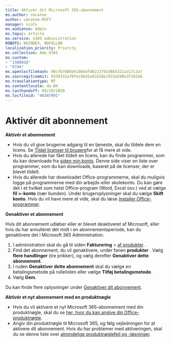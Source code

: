 ```yaml
---
title: Aktivér dit Microsoft 365-abonnement
ms.author: cmcatee
author: cmcatee-MSFT
manager: scotv
ms.audience: Admin
ms.topic: article
ms.service: o365-administration
ROBOTS: NOINDEX, NOFOLLOW
localization_priority: Priority
ms.collection: Adm_O365
ms.custom:
- "1500028"
- "4744"
ms.openlocfilehash: 90cfb7886b610b6dfd8233791d665321a317c3a7
ms.sourcegitcommit: 0338332a70fec9bd1e81b26e1933a5d0e3f261b6
ms.translationtype: MT
ms.contentlocale: da-DK
ms.lasthandoff: 09/29/2020
ms.locfileid: "48307091"
---
```

# <a name="activate-your-subscription"></a>Aktivér dit abonnement

**Aktivér et abonnement**

- Hvis du vil give brugerne adgang til en tjeneste, skal du tildele dem en licens. Se [Tildel licenser til brugere](https://docs.microsoft.com/microsoft-365/admin/manage/assign-licenses-to-users)for at få mere at vide.
- Hvis du allerede har fået tildelt en licens, kan du finde programmer, som du kan downloade fra [siden min konto](https://portal.office.com/account/#installs). Denne side viser en liste over programmer, som du kan downloade, baseret på de licenser, der er blevet tildelt.
- Hvis du allerede har downloadet Office-programmerne, skal du muligvis logge på programmerne med din arbejds-eller skolekonto. Du kan gøre det i et hvilket som helst Office-program (Word, Excel osv.) ved at vælge **fil >-konto** (nær bunden). Under brugeroplysninger skal du vælge **Skift konto**. Hvis du vil have mere at vide, skal du læse [Installer Office-programmer](https://docs.microsoft.com/microsoft-365/admin/setup/install-applications).

**Genaktiver et abonnement**

Hvis dit abonnement udløber eller er blevet deaktiveret af Microsoft, eller hvis du har annulleret det midt i en abonnementsperiode, kan du genaktivere det i Microsoft 365 Administration.

1. I administration skal du gå til siden **Fakturering**  >  [af produkter](https://go.microsoft.com/fwlink/p/?linkid=842054) .
2. Find det abonnement, du vil genaktivere, under fanen **produkter** . Vælg **flere handlinger** (tre prikker), og vælg derefter **Genaktiver dette abonnement**.
3. I ruden **Genaktiver dette abonnement** skal du vælge en betalingsmetode på rullelisten eller vælge **Tilføj betalingsmetode**.
4. Vælg **Gem**.

Du kan finde flere oplysninger under [Genaktiver dit abonnement](https://docs.microsoft.com/microsoft-365/commerce/subscriptions/reactivate-your-subscription).

**Aktivér et nyt abonnement med en produktnøgle**

- Hvis du vil aktivere et nyt Microsoft 365-abonnement med din produktnøgle, skal du se [her, hvor du kan angive din Office-produktnøgle](https://support.office.com/article/where-to-enter-your-office-product-key-0a82e5ae-739e-4b92-a6f4-2ec780c185db).
- Angiv din produktnøgle til Microsoft 365, og følg vejledningen for at aktivere dit abonnement. Hvis du har problemer med aktiveringen, skal du se denne liste over [almindelige produktnøglefejl og -løsninger](https://docs.microsoft.com/microsoft-365/commerce/product-key-errors-and-solutions).